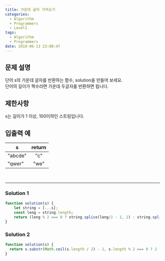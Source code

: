 ```yaml
---
title: 가운데 글자 가져오기
categories:
  - Algorithm
  - Programmers
  - Level1
tags:
  - Algorithm
  - Programmers
date: 2019-06-13 23:00:47
---
```



## 문제 설명
단어 s의 가운데 글자를 반환하는 함수, solution을 만들어 보세요.<br/>
단어의 길이가 짝수라면 가운데 두글자를 반환하면 됩니다.
<br/>

## 제한사항
s는 길이가 1 이상, 100이하인 스트링입니다.
<br/>

## 입출력 예
| s | return |
| --- | :---: |
| "abcde" | "c" |
| "qwer" | "we" |

<br/>

---

### Solution 1
```javascript
function solution(s) {
    let string = [...s];
    const leng = string.length;
    return (leng % 2 === 0 ? string.splice(leng/2 - 1, 2) : string.splice(leng/2, 1)).join('');
}
```

### Solution 2

```javascript
function solution(s) {
  return s.substr(Math.ceil(s.length / 2) - 1, s.length % 2 === 0 ? 2 : 1);
}

```
